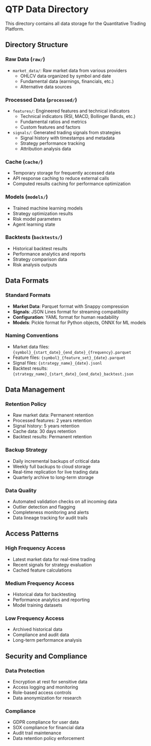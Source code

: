 # QTP Data Directory

This directory contains all data storage for the Quantitative Trading Platform.

## Directory Structure

### Raw Data (`raw/`)
- `market_data/`: Raw market data from various providers
  - OHLCV data organized by symbol and date
  - Fundamental data (earnings, financials, etc.)
  - Alternative data sources

### Processed Data (`processed/`)
- `features/`: Engineered features and technical indicators
  - Technical indicators (RSI, MACD, Bollinger Bands, etc.)
  - Fundamental ratios and metrics
  - Custom features and factors
- `signals/`: Generated trading signals from strategies
  - Signal history with timestamps and metadata
  - Strategy performance tracking
  - Attribution analysis data

### Cache (`cache/`)
- Temporary storage for frequently accessed data
- API response caching to reduce external calls
- Computed results caching for performance optimization

### Models (`models/`)
- Trained machine learning models
- Strategy optimization results
- Risk model parameters
- Agent learning state

### Backtests (`backtests/`)
- Historical backtest results
- Performance analytics and reports
- Strategy comparison data
- Risk analysis outputs

## Data Formats

### Standard Formats
- **Market Data**: Parquet format with Snappy compression
- **Signals**: JSON Lines format for streaming compatibility
- **Configuration**: YAML format for human readability
- **Models**: Pickle format for Python objects, ONNX for ML models

### Naming Conventions
- Market data files: `{symbol}_{start_date}_{end_date}_{frequency}.parquet`
- Feature files: `{symbol}_{feature_set}_{date}.parquet`
- Signal files: `{strategy_name}_{date}.jsonl`
- Backtest results: `{strategy_name}_{start_date}_{end_date}_backtest.json`

## Data Management

### Retention Policy
- Raw market data: Permanent retention
- Processed features: 2 years retention
- Signal history: 5 years retention
- Cache data: 30 days retention
- Backtest results: Permanent retention

### Backup Strategy
- Daily incremental backups of critical data
- Weekly full backups to cloud storage
- Real-time replication for live trading data
- Quarterly archive to long-term storage

### Data Quality
- Automated validation checks on all incoming data
- Outlier detection and flagging
- Completeness monitoring and alerts
- Data lineage tracking for audit trails

## Access Patterns

### High Frequency Access
- Latest market data for real-time trading
- Recent signals for strategy evaluation
- Cached feature calculations

### Medium Frequency Access
- Historical data for backtesting
- Performance analytics and reporting
- Model training datasets

### Low Frequency Access
- Archived historical data
- Compliance and audit data
- Long-term performance analysis

## Security and Compliance

### Data Protection
- Encryption at rest for sensitive data
- Access logging and monitoring
- Role-based access controls
- Data anonymization for research

### Compliance
- GDPR compliance for user data
- SOX compliance for financial data
- Audit trail maintenance
- Data retention policy enforcement